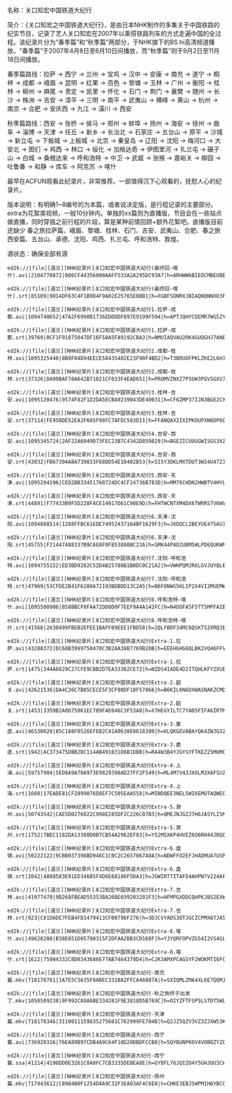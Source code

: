 名称：关口知宏中国铁道大纪行

简介：《关口知宏之中国铁道大纪行》，是由日本NHK制作的多集关于中国铁路的纪实节目，记录了艺人关口知宏在2007年以乘搭铁路列车的方式走遍中国的全过程。该纪录片分为“春季篇”和“秋季篇”两部分，于NHK旗下的BS hi高清频道播放。“春季篇”于2007年4月8日至6月10日间播放，而“秋季篇”则于9月2日至11月18日间播放。  

春季篇路线：拉萨 → 西宁 → 兰州 → 宝鸡 → 汉中 → 安康 → 南充 → 遂宁 → 桐梓 → 成都 → 峨眉 → 昆明 → 红果 → 百色 → 黎塘 → 玉林 → 广州 → 衡阳 → 桂林 → 柳州 → 麻尾 → 贵定 → 凯里 → 怀化 → 石门 → 荆门 → 襄樊 → 随州 → 长沙 → 株洲 → 吉安 → 漳平 → 三明 → 南平 → 武夷山 → 横峰 → 黄山 → 杭州 → 南京 → 合肥 → 安庆西 → 九江 → 潢川 → 西安  

秋季篇路线：西安 → 张桥 → 侯马 → 郑州 → 蚌埠 → 扬州 → 海安 → 徐州 → 曲阜 → 淄博 → 天津 → 任丘 → 新乡 → 长治北 → 石家庄 → 五台山 → 原平 → 沙城 → 新立屯 → 下板城 → 上板城 → 北京 → 秦皇岛 → 辽阳 → 沈阳 → 梅河口 → 大安北 → 图们 → 鸡西 → 林口 → 绥化 → 加格达奇 → 伊图里河 → 扎兰屯 → 碾子山 → 白城 → 桑根达来 → 呼和浩特 → 中卫 → 武威 → 张掖 → 嘉峪关 → 柳园 → 吐鲁番 → 和静 → 库车 → 阿克苏 → 喀什  

最早在ACFUN观看此纪录片，非常推荐。一部值得沉下心观看的，抚慰人心的纪录片。  

版本说明：有明确1~8编号的为本篇，或者说决定版，是行程记录的主要部分。extra为花絮类视频，一般10分钟内。单独的xx篇则为直播版，节目会在一些站点做直播，同时穿插之前行程的片段，算是某种前情回顾+额外花絮吧。直播版目前还缺少
春之旅拉萨篇、峨眉、黎塘、桂林、石门、吉安、武夷山、合肥、春之旅西安篇、五台山、承德、沈阳、鸡西、扎兰屯、呼和浩特、敦煌。  

源状态：确保全部有源

```
ed2k://|file|[道兰][NHK纪录片]关口知宏中国铁道大纪行(最终回·喀什).avi|2104770872|006CF44356000AAFF533A2A295DC93A7|h=ARHWW6BIEOCMBEUBBSWQL3RTITIDPKDV|/

ed2k://|file|[道兰][NHK纪录片]关口知宏中国铁道大纪行(最终回·喀什).srt|85109|9014DF63C4F1B9D4F9A02E25765E0BB1|h=XGBFSDNRXJBIAQNQNNXO3PKUPMBNKH3V|/

ed2k://|file|[道兰][NHK纪录片]关口知宏中国铁道大纪行1.拉萨-成都.avi|1094740652|47A2F6990B1736EDDDDF897E9199F594|h=APTJQHYCDEMR7WG5ZYJSJ2VHTILPWN4Q|/

ed2k://|file|[道兰][NHK纪录片]关口知宏中国铁道大纪行1.拉萨-成都.srt|39769|0CF1F91875047DF16F58A5FA9192CBA3|h=NMUIAQVAU2RK4GUQGHJ7ANEL42H5KGC2|/

ed2k://|file|[道兰][NHK纪录片]关口知宏中国铁道大纪行2.成都-桂林.avi|1095325448|8B9F04D94EECE58435402E23F90F4BD2|h=T3BRUOFPKLZKE2L6H33GIOXKJLHHP5WI|/

ed2k://|file|[道兰][NHK纪录片]关口知宏中国铁道大纪行2.成都-桂林.srt|37326|DA99BAF78A642B71021CF033F4EAD651|h=PROMVZNXZ7PSUW3PGVSGXV7QK6PHGSBZ|/

ed2k://|file|[道兰][NHK纪录片]关口知宏中国铁道大纪行3.桂林-吉安.avi|1095120476|9574F82F1D2DA5ECBA9239043DE40031|h=CF6ZMP37IJN3BGE2CXD6FOPHZG5ROQNN|/

ed2k://|file|[道兰][NHK纪录片]关口知宏中国铁道大纪行3.桂林-吉安.srt|37114|FE95BDE52EA2F605F98FC7AFDC583D11|h=FFANQAX2IXIPKOUPXN6DP6O2QT6VMVTW|/

ed2k://|file|[道兰][NHK纪录片]关口知宏中国铁道大纪行4.吉安-西安.avi|1095345724|2AF22A6949D73FEC23B7C4342D859829|h=BGEZICUUUGWISGS3XZKV67SY3GNZQINA|/

ed2k://|file|[道兰][NHK纪录片]关口知宏中国铁道大纪行4.吉安-西安.srt|43032|FB67304A8A739833F68DD54E10402B53|h=5I5Y3DKLMXTDUT3W24U47Z3KEX3K56VE|/

ed2k://|file|[道兰][NHK纪录片]关口知宏中国铁道大纪行5.西安-天津.avi|1095294196|CED2BB33451760724DC4CF24736B783D|h=MM76CHDN2HWBTV4HYLQ6B3CZHMQJHQI4|/

ed2k://|file|[道兰][NHK纪录片]关口知宏中国铁道大纪行5.西安-天津.srt|44891|F77433B9F5D228FACE14917D61C90E9D|h=FHTWCNTXM4DX6TWRRS7V6WVYFTUZ5KOB|/

ed2k://|file|[道兰][NHK纪录片]关口知宏中国铁道大纪行6.天津-沈阳.avi|1094888514|1288FFBC61EDE74952437164BF1629F3|h=J6DQCL2BEYUE475AU3UX652RMOCY4MFZ|/

ed2k://|file|[道兰][NHK纪录片]关口知宏中国铁道大纪行6.天津-沈阳.srt|45755|F21447488337B9C6E8F0F8538A0BC23A|h=SMK44PAO2UBM5WLPDEQUKWMEW2E3ZW6T|/

ed2k://|file|[道兰][NHK纪录片]关口知宏中国铁道大纪行7.沈阳-呼和浩特.avi|1094755152|ED3BD9282C52D4B25788B1B0DC0C21A2|h=VWHPQMJR6LGVJUYQL6A7ZMN2IZZ4RHMR|/

ed2k://|file|[道兰][NHK纪录片]关口知宏中国铁道大纪行7.沈阳-呼和浩特.srt|47969|53CFDE2B41F6280A72193BDBDD13C2A5|h=B6FONWG5KLIP2X4VI2MUEMWJS7HQ46JO|/

ed2k://|file|[道兰][NHK纪录片]关口知宏中国铁道大纪行8.呼和浩特-喀什.avi|1095500906|B58BBCF0FAA72DD8D0F7EEF9A4A142FC|h=N4DOFA5F5TT5MPFAIBSXOHLYPYCNG3X6|/

ed2k://|file|[道兰][NHK纪录片]关口知宏中国铁道大纪行8.呼和浩特-喀什.srt|41568|2630499FBEB2EFEE1BAFF09EEE1FBD58|h=2QLFBDF34MC6QSKTS2XRQJEGIJRZ4XTJ|/

ed2k://|file|[道兰][NHK纪录片]关口知宏中国铁道大纪行Extra-1.拉萨.avi|43288372|DC68B3999750470C3B2AA38B7769B20B|h=EEEHGHG6QLBK2VQ46FFVIWXSBRZNZ2ZH|/

ed2k://|file|[道兰][NHK纪录片]关口知宏中国铁道大纪行Extra-1.拉萨.srt|1475|344A0829C27CFE9CBB2D7EA33362CE72|h=NIDS4IADE4D2ITQHLKFYZXUESISJ6ONY|/

ed2k://|file|[道兰][NHK纪录片]关口知宏中国铁道大纪行Extra-2.韶关.avi|42621536|DA4C26C7B85CECE5F3CF90DF18F57866|h=B6KIL6N6DXWASNAKZCMDAQTS2SQDXYKU|/

ed2k://|file|[道兰][NHK纪录片]关口知宏中国铁道大纪行Extra-2.韶关.srt|1453|3359B2A0D75061EC709FAE046C3F53A8|h=X7HEGYILTC7YAD5FIFA6IRTMKKI7ZG7B|/

ed2k://|file|[道兰][NHK纪录片]关口知宏中国铁道大纪行Extra-3.娄底.avi|46530820|85C188F8526EFEB2C41A0638E0618380|h=KLQKGEVABAYQ64ZWJG32ETDARVQ3ZCUZ|/

ed2k://|file|[道兰][NHK纪录片]关口知宏中国铁道大纪行Extra-3.娄底.srt|1942|AC373475DBB2DC114AB491831D6B1DBB|h=RA4W3B4YJGYSYFTKEZ25MUMCTT4RPCCD|/

ed2k://|file|[道兰][NHK纪录片]关口知宏中国铁道大纪行Extra-4.上海.avi|59757904|5ED8A9A70A973E9829398AD27FF2F549|h=ML4M7V43JXOLM3XAFSUZK2KPBHFNZJ7V|/

ed2k://|file|[道兰][NHK纪录片]关口知宏中国铁道大纪行Extra-4.上海.srt|1660|17EADE81CF2899076D8EF7C505EAA558|h=MINDQEE3NEL5WI6EMUTAQWEOMQ3F4X22|/

ed2k://|file|[道兰][NHK纪录片]关口知宏中国铁道大纪行Extra-5.滁州.avi|50743542|CAE5D0276022C998E285DF2C226C07B3|h=QMEJNJGZJ7H6JASYLI5MJLD67JMZNRZE|/

ed2k://|file|[道兰][NHK纪录片]关口知宏中国铁道大纪行Extra-5.滁州.srt|1752|7BEC1182DA13380D0B7CB54A2962EF83|h=Y52MSXKP4HVEZ6O6RH44JRQOTLVORTD7|/

ed2k://|file|[道兰][NHK纪录片]关口知宏中国铁道大纪行Extra-6.盘锦.avi|50222122|9CBB037398BD946C1C0C2C2657067A0A|h=NDWFFO2EFJHADMUA7USRMZWCG6DTFRWA|/

ed2k://|file|[道兰][NHK纪录片]关口知宏中国铁道大纪行Extra-6.盘锦.srt|2042|4888583E91ED346B5F4D6E68186F5DA3|h=JGWIRT7ITAFD4AHPW7V224AFIE7FCH45|/

ed2k://|file|[道兰][NHK纪录片]关口知宏中国铁道大纪行Extra-7.吉林.avi|41977470|9B268FBEAD55353BA26BE039203281F3|h=HFMPGXDDCQHPKJBS2EXWZS7XVEYADRBB|/

ed2k://|file|[道兰][NHK纪录片]关口知宏中国铁道大纪行Extra-7.吉林.srt|923|C81D6DE7FEB4FD1479413CF00796F276|h=3DJCVYADS3OTJGCZCPMX6TJA5ZIVCZQB|/

ed2k://|file|[道兰][NHK纪录片]关口知宏中国铁道大纪行Extra-8.喀什.avi|49628208|B38E851D85798315F2DFAA2BB3CD168F|h=YJYQRFOPVZG54I2VS4GLAG7TJP3KQZK4|/

ed2k://|file|[道兰][NHK纪录片]关口知宏中国铁道大纪行Extra-8.喀什.srt|1622|75984332C8D0343686E77AB7464379D4|h=C2K3AMXPCAGSYF2WOKMTI6FC5MP7QKBB|/

ed2k://|file|[道兰][NHK纪录片]关口知宏中国铁道大纪行-南充篇.mkv|718178761|1A7E5C5635F0ABEC3318A2FFCA46087A|h=SXIQMLZMA4XL6E7QQMJUTRHKYFOHF5Y3|/

ed2k://|file|[道兰][NHK纪录片]关口知宏中国铁道大纪行-秋之旅终于出发了.mkv|1058509238|9F992CA9A6BE334281F9E3818D5B769C|h=OIYZFTFSP5LSTDT5WL2USVIWEHOOBZBH|/

ed2k://|file|[道兰][NHK纪录片]关口知宏中国铁道大纪行-天津篇.mkv|718178346|3110011159835275681C762999FE704B|h=Q2JZ5QZV3VZ3ZJXW53KCLDRB2CGB5E2A|/

ed2k://|file|[道兰][NHK纪录片]关口知宏中国铁道大纪行-西宁篇.avi|736920316|76EA89B97CDB4A9C64F10D20DBDFCCB8|h=5QYBUNPKOV4VOBOZYZC365MNFTQQSQNU|/

ed2k://|file|[道兰][NHK纪录片]关口知宏中国铁道大纪行-西宁篇.ssa|41214|4190DD0E3261C0A0FC7CB3335DEBEA8E|h=GYBFL76JQIZO4Y5GHJUU3CHNVSFGJI6T|/

ed2k://|file|[道兰][NHK纪录片]关口知宏中国铁道大纪行-扬州篇.mkv|717943612|C8984B0F1254D4A9C32F3EA03AF4C6E0|h=CHKE3EBJSWPMIH6YBCC47FTUQN44JTZR|/
```
